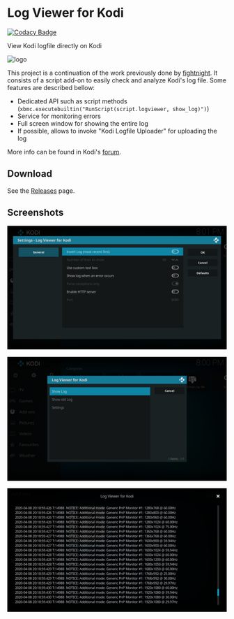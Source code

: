 # Log Viewer for Kodi

[![Codacy Badge](https://api.codacy.com/project/badge/Grade/c4c768527bc046848761ea3c9ca0fdc8)](https://www.codacy.com/app/i96751414/script.logviewer?utm_source=github.com&amp;utm_medium=referral&amp;utm_content=i96751414/script.logviewer&amp;utm_campaign=Badge_Grade)

View Kodi logfile directly on Kodi

![logo](https://github.com/i96751414/script.logviewer/raw/gotham/resources/images/icon-large.png)

This project is a continuation of the work previously done by [fightnight](https://github.com/fightnight).
It consists of a script add-on to easily check and analyze Kodi's log file. Some features are described bellow:
- Dedicated API such as script methods (```xbmc.executebuiltin("RunScript(script.logviewer, show_log)")```)
- Service for monitoring errors
- Full screen window for showing the entire log
- If possible, allows to invoke "Kodi Logfile Uploader" for uploading the log

More info can be found in Kodi's [forum](http://forum.kodi.tv/showthread.php?tid=223490).

Download
--------
See the [Releases](https://github.com/i96751414/script.logviewer/releases) page.

Screenshots
-----------

![screen1](https://github.com/i96751414/script.logviewer/raw/gotham/resources/images/screenshot-1.jpg)

![screen2](https://github.com/i96751414/script.logviewer/raw/gotham/resources/images/screenshot-2.jpg)

![screen3](https://github.com/i96751414/script.logviewer/raw/gotham/resources/images/screenshot-3.jpg)
